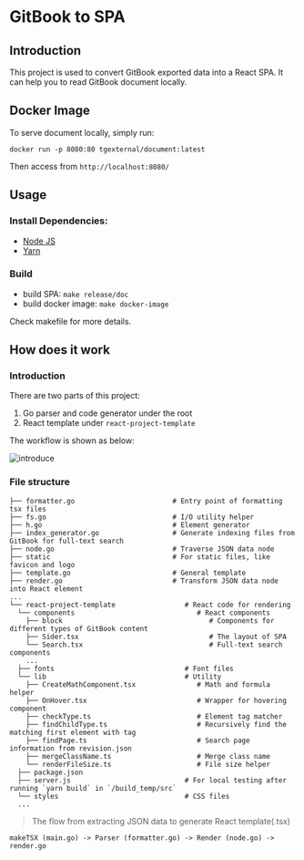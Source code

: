 # GitBook to SPA

## Introduction

This project is used to convert GitBook exported data into a React SPA. It can help you to read GitBook document locally. 

## Docker Image

To serve document locally, simply run:

```
docker run -p 8080:80 tgexternal/document:latest
```

Then access from `http://localhost:8080/`

## Usage

### Install Dependencies:

- [Node JS](https://nodejs.org/)
- [Yarn](https://yarnpkg.com/)

### Build

- build SPA: `make release/doc`
- build docker image: `make docker-image`

Check makefile for more details.



## How does it work


### Introduction
There are two parts of this project: 

1. Go parser and code generator under the root
2. React template under `react-project-template`

The workflow is shown as below:

![introduce](./introduce.png "introduce")


### File structure

```plain
├── formatter.go                        # Entry point of formatting tsx files
├── fs.go                               # I/O utility helper
├── h.go                                # Element generator
├── index_generator.go                  # Generate indexing files from GitBook for full-text search
├── node.go                             # Traverse JSON data node
├── static                              # For static files, like favicon and logo
├── template.go                         # General template
├── render.go                           # Transform JSON data node into React element
...
└── react-project-template                 # React code for rendering
  └── components                              # React components
    ├── block                                    # Components for different types of GitBook content
    ├── Sider.tsx                                # The layout of SPA
    └── Search.tsx                               # Full-text search components
    ...
  ├── fonts                                # Font files
  └── lib                                  # Utility
    ├── CreateMathComponent.tsx               # Math and formula helper
    ├── OnHover.tsx                           # Wrapper for hovering component
    ├── checkType.ts                          # Element tag matcher
    ├── findChildType.ts                      # Recursively find the matching first element with tag
    ├── findPage.ts                           # Search page information from revision.json
    ├── mergeClassName.ts                     # Merge class name
    └── renderFileSize.ts                     # File size helper
  ├── package.json
  ├── server.js                            # For local testing after running `yarn build` in `/build_temp/src`
  └── styles                               # CSS files
  ...
```

> The flow from extracting JSON data to generate React template(.tsx)

```plain
makeTSX (main.go) -> Parser (formatter.go) -> Render (node.go) -> render.go
```
